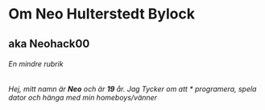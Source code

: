 # Om Neo Hulterstedt Bylock #
## aka Neohack00  #
###### En mindre rubrik #
 *Hej, mitt namn är **Neo** och är __19__ år.*
 _Jag Tycker om att * programera, spela dator och hänga med min homeboys/vänner_
 

